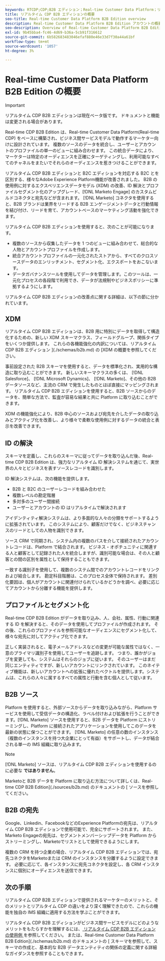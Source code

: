 ```yaml
---
keywords: RTCDP;CDP;B2B エディション；Real-time Customer Data Platform；リアルタイム顧客データプラットフォーム；リアルタイム CDP;b2b;CDP；顧客 AI
title: リアルタイム CDP B2B エディションの概要
seo-title: Real-time Customer Data Platform B2B Edition overview
description: Real-time Customer Data Platform B2B Edition アカウントの概要
seo-description: Overview of Real-time Customer Data Platform B2B Edition Account
exl-id: 9b45bba4-fc46-4d69-b36a-5cb91f316612
source-git-commit: 6b582683483046efaf880e46e33d7f30a44a61bf
workflow-type: tm+mt
source-wordcount: '1057'
ht-degree: 3%

---
```


# Real-time Customer Data Platform B2B Edition の概要

>[!IMPORTANT]
>
>リアルタイム CDP B2B エディションは現在ベータ版です。 ドキュメントと機能は変更される場合があります。

Real-time CDP B2B Edition は、Real-time Customer Data Platform(Real-time CDP) をベースに構築され、ビジネス間サービスモデルで動作するマーケター向けに設計されています。 複数のソースのデータを統合し、ユーザーとアカウントのプロファイルの単一のビューに組み合わせます。 この統合データにより、マーケターは特定のオーディエンスを正確にターゲティングし、利用可能なすべてのチャネルをまたいでそれらのオーディエンスを惹きつけることができます。

リアルタイム CDP B2B エディションと B2C エディションを対応する B2C とを区別する、様々なAdobe Experience Platform機能が改善されました。 B2B の使用例に対するエクスペリエンスデータモデル (XDM) の改善、ID 解決とプロファイルセグメント化のアップグレード、[!DNL Marketo Engage] のカスタムビルドコネクタと宛先などが含まれます。 [!DNL Marketo] コネクタを使用すると、B2B ブランドは業界をリードする B2B エンゲージメントデータと行動情報を結び付け、リードを育て、アカウントベースのマーケティング活動を強化できます。

リアルタイム CDP B2B エディションを使用すると、次のことが可能になります。

* 複数のソースから収集したデータを 1 つのビューに組み合わせて、総合的な人物とアカウントプロファイルを作成します。
* 統合アカウントプロファイルの一元化されたストアから、すべてのクロスソースデータのエンリッチメント、セグメント化、エクスポートをおこないます。
* データガバナンスツールを使用してデータを管理します。このツールは、一元化プロセスの各段階で利用でき、データが法規制やビジネスポリシーに準拠するようにします。

リアルタイム CDP B2B エディションの改善点に関する詳細は、以下の節に分かれています。

## XDM

リアルタイム CDP B2B エディションは、B2B 用に特別にデータを取得して構造化するための、新しい XDM スキーマクラス、フィールドグループ、関係タイプをいくつか提供します。 これらの各機能強化の内訳については、リアルタイム CDP B2B エディション ](./schemas/b2b.md) の [XDM の概要を参照してください。

事前設定された B2B スキーマを使用すると、データを標準化され、実用的な構造に取り込むことができます。 新しいスキーマクラスの多くは、 [!DNL Salesforce]、 [!DNL Microsoft Dynamics]、 [!DNL Marketo]、その他の B2B データソースなど、主流の CRM で発生したものとほぼ直接にマッピングされます。 リアルタイム CDP B2B エディションを使用すると、B2B ソースからのデータを、簡単な方法で、監査が容易な結果と共に Platform に取り込むことができます。

XDM の機能強化により、B2B 中心のソースおよび宛先を介したデータの取り込みとアクティブ化を改善し、より様々で柔軟な使用例に対するデータの統合と表示を改善できます。

## ID の解決

スキーマを定義し、これらのスキーマに従ってデータを取り込んだ後、Real-time CDP B2B Edition は、強力なリアルタイム ID 解決システムを通じて、実世界の人々とビジネスを表すソースレコードを識別します。

ID 解決システムは、次の機能を提供します。

* B2B と B2C のユーザーレコードを組み合わせた
* 複数レベルの勘定階層
* 多対多のユーザー間接続
* ユーザーとアカウントの ID はリアルタイムで解決されます

アイデンティティ解決システムは、より多面的な人々の分類をサポートするように拡張されています。 このシステムにより、顧客だけでなく、ビジネスチャンスのリードとしての人物を識別できます。

ソース CRM で同期され、システム内の複数のパスを介して接続されたアカウントレコードは、Platform で結合されます。 ビジネス・オポチュニティに関連する人と顧客として記録された人を統合しますが、識別可能な場合は、その人と顧客との間の区別を属性として保持することもできます。

一致する識別子を使用して、複数のシステム間でのアカウントレコードをリンクおよび結合します。 勘定科目階層は、このプロセス全体で保持されます。 差別化要因は、個人がアカウントに関連付けられているかどうかを調べ、必要に応じてアカウントから分離する機能を提供します。

## プロファイルとセグメント化

Real-time CDP B2B Edition がデータを取り込み、人、会社、属性、行動に関連する ID を解決すると、そのデータを使用してプロファイルが作成されます。 その後、これらのプロファイルを参照可能なオーディエンスにセグメント化して、様々な宛先に対してアクティブ化できます。

正しく実装されると、電子メールアドレスなどの変更が可能な属性ではなく、一意のプライマリ識別子を使用してユーザーを追跡します。 つまり、誰かがジョブを変更しても、システムはそれらのジョブに従います。 そのユーザーはまだ同じエンティティですが、新しいアカウントにリンクされています。 このネイティブ機能は、新しいアカウントへの拡張に優れたベクトルを提供します。システムは、これらの人々に属するすべての属性と行動を含む個人として従います。

## B2B ソース

 Platform を使用すると、外部ソースからデータを取り込みながら、Platform サービスを使用して受信データの構造化、ラベル付けおよび拡張を行うことができます。[!DNL Marketo] ソースを使用すると、B2B データを Platform にストリーミングし、Platform に接続されたアプリケーションを使用してこのデータを最新の状態に保つことができます。 [!DNL Marketo] の任意の数のインスタンス（複数のインスタンスを持つ大企業にとって有益）をサポートし、データが結合される単一の IMS 組織に取り込みます。

>[!NOTE]
>
>[!DNL Marketo] ソースは、リアルタイム CDP B2B エディションを使用するのに必要な **ではありません**。

Marketoと B2B データを Platform に取り込む方法について詳しくは、Real-time CDP B2B Edition](./sources/b2b.md) のドキュメントの [ ソースを参照してください。

## B2B の宛先

Google、Linkedin、FacebookなどのExperience Platformの宛先は、リアルタイム CDP B2B エディションで使用可能で、完全にサポートされます。 また、Marketo Engageの宛先は、セグメントメンバーシップデータを Platform からストリーミングし、Marketoでリストとして使用できるようにします。

複数の CRM を持つ企業の場合、リアルタイム CDP B2B エディションでは、宛先コネクタをMarketoまたは CRM のインスタンスを分離するように設定できます。 必要に応じて、各インスタンスに宛先コネクタを設定し、各 CRM インスタンスに個別にオーディエンスを送信できます。

## 次の手順

リアルタイム CDP B2B エディションで提供されるマーケターのメリットと、そのメリットとリアルタイム CDP の違いをより深く理解できたので、これらの機能を独自の IMS 組織に適用する方法を学ぶことができます。

リアルタイム CDP B2B エディションがビジネス間サービスモデルにどのようなメリットをもたらすかを理解するには、[ リアルタイム CDP B2B エディションの使用例 ](./b2b-use-case.md) を参照してください。 または、Real-time Customer Data Platform B2B Edition](./schemas/b2b.md) のドキュメントの [ スキーマを参照して、スキーマの作成と、基本的な B2B データエンティティの関係の定義に関する詳細なガイダンスを参照することもできます。
